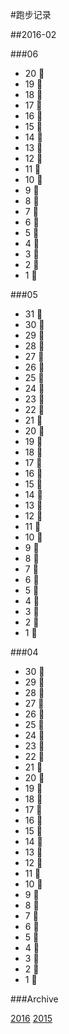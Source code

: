 #跑步记录

##2016-02

###06


* 20 👕
* 19 👕
* 18 👕
* 17 💪
* 16 💪
* 15 💪
* 14 💪
* 13 💪
* 12 💪
* 11 💪
* 10 💪
* 9 💪
* 8 💪
* 7 💪
* 6 💪
* 5 💪
* 4 💪
* 3 💪
* 2 💪
* 1 💪

###05

* 31 💪
* 30 💪
* 29 💪
* 28 💪
* 27 💪
* 26 💪
* 25 💪
* 24 💪
* 23 💪
* 22 💪
* 21 💪
* 20 💪
* 19 💪
* 18 💪
* 17 💪
* 16 💪
* 15 💪
* 14 💪
* 13 💪
* 12 💪
* 11 💪
* 10 🙇
* 9 💪
* 8 🙇
* 7 🙇
* 6 🙇
* 5 🙇
* 4 🙇
* 3 🙇
* 2 🙇
* 1 🙇

###04

* 30 🙇
* 29 🙇
* 28 🙇
* 27 🙇
* 26 🙇
* 25 💪
* 24 🙇
* 23 🙇
* 22 💪
* 21 🙇
* 20 💪
* 19 💪
* 18 🙇
* 17 🙇
* 16 🙇
* 15 💪
* 14 🏃
* 13 💪
* 12 💪
* 11 💪
* 10 🏃
* 9 💪
* 8 💪
* 7 💪
* 6 💪
* 5 💪
* 4 🏃
* 3 🙇
* 2 🙇
* 1 💪






###Archive

[2016](/archive/2016.md)
[2015](/archive/2015.md)
